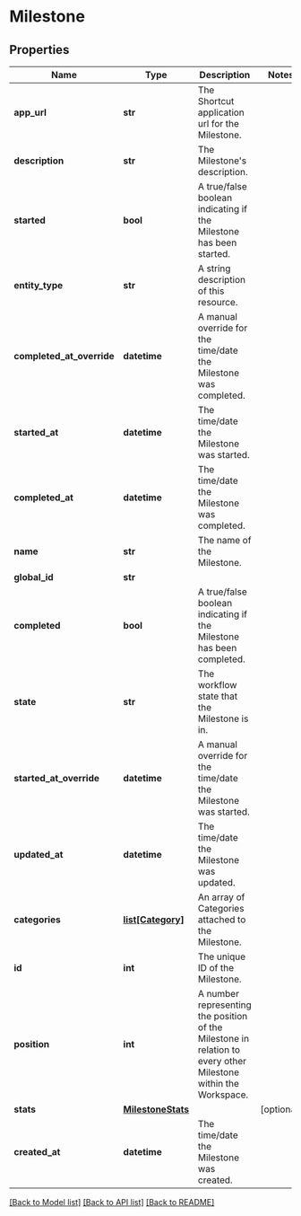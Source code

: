 # Milestone

## Properties
Name | Type | Description | Notes
------------ | ------------- | ------------- | -------------
**app_url** | **str** | The Shortcut application url for the Milestone. | 
**description** | **str** | The Milestone&#x27;s description. | 
**started** | **bool** | A true/false boolean indicating if the Milestone has been started. | 
**entity_type** | **str** | A string description of this resource. | 
**completed_at_override** | **datetime** | A manual override for the time/date the Milestone was completed. | 
**started_at** | **datetime** | The time/date the Milestone was started. | 
**completed_at** | **datetime** | The time/date the Milestone was completed. | 
**name** | **str** | The name of the Milestone. | 
**global_id** | **str** |  | 
**completed** | **bool** | A true/false boolean indicating if the Milestone has been completed. | 
**state** | **str** | The workflow state that the Milestone is in. | 
**started_at_override** | **datetime** | A manual override for the time/date the Milestone was started. | 
**updated_at** | **datetime** | The time/date the Milestone was updated. | 
**categories** | [**list[Category]**](Category.md) | An array of Categories attached to the Milestone. | 
**id** | **int** | The unique ID of the Milestone. | 
**position** | **int** | A number representing the position of the Milestone in relation to every other Milestone within the Workspace. | 
**stats** | [**MilestoneStats**](MilestoneStats.md) |  | [optional] 
**created_at** | **datetime** | The time/date the Milestone was created. | 

[[Back to Model list]](../README.md#documentation-for-models) [[Back to API list]](../README.md#documentation-for-api-endpoints) [[Back to README]](../README.md)

